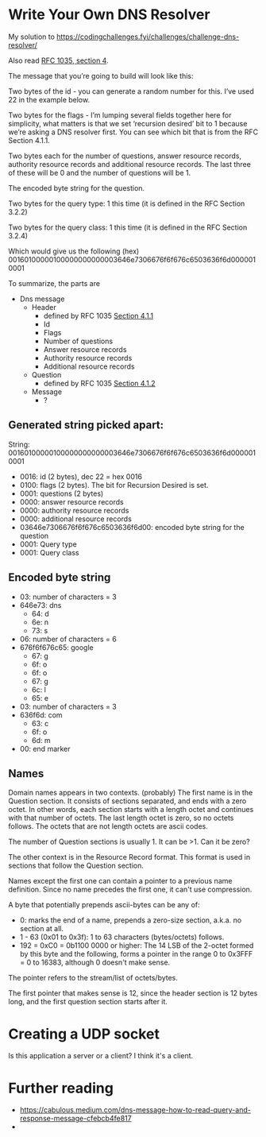 # Write Your Own DNS Resolver

My solution to https://codingchallenges.fyi/challenges/challenge-dns-resolver/ 

Also read [RFC 1035, section 
4](https://datatracker.ietf.org/doc/html/rfc1035#section-4).

The message that you’re going to build will look like this:

Two bytes of the id - you can generate a random number for this. I’ve used 22 in the example below.

Two bytes for the flags - I’m lumping several fields together here for simplicity, what matters is that we set ‘recursion desired’ bit to 1 because we’re asking a DNS resolver first. You can see which bit that is from the RFC Section 4.1.1.

Two bytes each for the number of questions, answer resource records, authority resource records and additional resource records. The last three of these will be 0 and the number of questions will be 1.

The encoded byte string for the question.

Two bytes for the query type: 1 this time (it is defined in the RFC Section 3.2.2)

Two bytes for the query class: 1 this time (it is defined in the RFC Section 3.2.4)

Which would give us the following (hex) 00160100000100000000000003646e7306676f6f676c6503636f6d0000010001

To summarize, the parts are

- Dns message
  - Header
    - defined by RFC 1035 [Section 4.1.1](https://datatracker.ietf.org/doc/html/rfc1035#section-4.1.1)
    - Id
    - Flags
    - Number of questions
    - Answer resource records
    - Authority resource records
    - Additional resource records
  - Question
    - defined by RFC 1035 [Section 
      4.1.2](https://datatracker.ietf.org/doc/html/rfc1035#section-4.1.2)
  - Message
    - ?

## Generated string picked apart:

String: 00160100000100000000000003646e7306676f6f676c6503636f6d0000010001

- 0016: id (2 bytes), dec 22 = hex 0016
- 0100: flags (2 bytes). The bit for Recursion Desired is set.
- 0001: questions (2 bytes)
- 0000: answer resource records
- 0000: authority resource records
- 0000: additional resource records
- 03646e7306676f6f676c6503636f6d00: encoded byte string for the question
- 0001: Query type
- 0001: Query class

## Encoded byte string

- 03: number of characters = 3
- 646e73: dns 
  - 64: d
  - 6e: n
  - 73: s
- 06: number of characters = 6
- 676f6f676c65: google
  - 67: g
  - 6f: o
  - 6f: o
  - 67: g
  - 6c: l
  - 65: e
- 03: number of characters = 3
- 636f6d: com
  - 63: c
  - 6f: o
  - 6d: m
- 00: end marker

## Names

Domain names appears in two contexts. (probably)
The first name is in the Question section. It consists of sections separated, and ends with a zero octet.
In other words, each section starts with a length octet and continues with that number of octets.
The last length octet is zero, so no octets follows. The octets that are not length octets are ascii codes.

The number of Question sections is usually 1. It can be >1. Can it be zero?

The other context is in the Resource Record format. This format is used in sections that follow the Question section.

Names except the first one can contain a pointer to a previous name definition. Since no name precedes the first one,
it can't use compression.

A byte that potentially prepends ascii-bytes can be any of:
- 0: marks the end of a name, prepends a zero-size section, a.k.a. no section 
at all.
- 1 - 63 (0x01 to 0x3f): 1 to 63 characters (bytes/octets) follows.
- 192 = 0xC0 = 0b1100 0000 or higher: The 14 LSB of the 2-octet formed by 
  this byte and the following, forms a pointer in the range 0 to 0x3FFF = 0 to 16383, although 0 doesn't make sense.

The pointer refers to the stream/list of octets/bytes.

The first pointer that makes sense is 12, since the header section is 12 bytes long,
and the first question section starts after it.


# Creating a UDP socket

Is this application a server or a client? I think it's a client.

# Further reading
 * https://cabulous.medium.com/dns-message-how-to-read-query-and-response-message-cfebcb4fe817
 * 